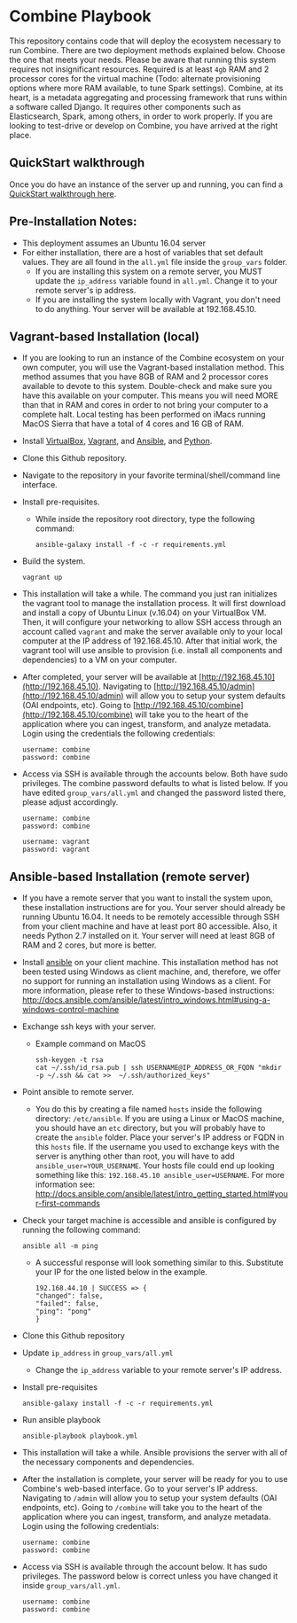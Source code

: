 # Combine Playbook
This repository contains code that will deploy the ecosystem necessary to run Combine. There are two deployment methods explained below. Choose the one that meets your needs. Please be aware that running this system requires not insignificant resources. Required is at least `4gb` RAM and 2 processor cores for the virtual machine (Todo: alternate provisioning options where more RAM available, to tune Spark settings).  Combine, at its heart, is a metadata aggregating and processing framework that runs within a software called Django. It requires other components such as Elasticsearch, Spark, among others, in order to work properly. If you are looking to test-drive or develop on Combine, you have arrived at the right place.

## QuickStart walkthrough
Once you do have an instance of the server up and running, you can find a [QuickStart walkthrough here](https://github.com/WSULib/combine/blob/dev/docs/quickstart.md).

## Pre-Installation Notes:
 * This deployment assumes an Ubuntu 16.04 server
 * For either installation, there are a host of variables that set default values. They are all found in the `all.yml` file inside the `group_vars` folder.
   * If you are installing this system on a remote server, you MUST update the `ip_address` variable found in `all.yml`. Change it to your remote server's ip address.
   * If you are installing the system locally with Vagrant, you don't need to do anything. Your server will be available at 192.168.45.10.


## Vagrant-based Installation (local)

 * If you are looking to run an instance of the Combine ecosystem on your own computer, you will use the Vagrant-based installation method. This method assumes that you have 8GB of RAM and 2 processor cores available to devote to this system. Double-check and make sure you have this available on your computer. This means you will need MORE than that in RAM and cores in order to not bring your computer to a complete halt. Local testing has been performed on iMacs running MacOS Sierra that have a total of 4 cores and 16 GB of RAM.

 * Install [VirtualBox](https://www.virtualbox.org/), [Vagrant](https://www.vagrantup.com/), and [Ansible](https://www.ansible.com/), and [Python](https://www.python.org/).

 * Clone this Github repository.

 * Navigate to the repository in your favorite terminal/shell/command line interface.

 * Install pre-requisites. 
   * While inside the repository root directory, type the following command:
     ```
     ansible-galaxy install -f -c -r requirements.yml
     ```

 * Build the system.
   ```
   vagrant up
   ```
 * This installation will take a while. The command you just ran initializes the vagrant tool to manage the installation process. It will first download and install a copy of Ubuntu Linux (v.16.04) on your VirtualBox VM. Then, it will configure your networking to allow SSH access through an account called `vagrant` and make the server available only to your local computer at the IP address of 192.168.45.10. After that initial work, the vagrant tool will use ansible to provision (i.e. install all components and dependencies) to a VM on your computer.

 * After completed, your server will be available at [http://192.168.45.10](http://192.168.45.10). Navigating to [http://192.168.45.10/admin](http://192.168.45.10/admin) will allow you to setup your system defaults (OAI endpoints, etc). Going to [http://192.168.45.10/combine](http://192.168.45.10/combine) will take you to the heart of the application where you can ingest, transform, and analyze metadata. Login using the credentials the following credentials: 
   ```
   username: combine
   password: combine
   ```

 * Access via SSH is available through the accounts below. Both have sudo privileges. The combine password defaults to what is listed below. If you have edited `group_vars/all.yml` and changed the password listed there, please adjust accordingly.
    ```
    username: combine
    password: combine

    username: vagrant
    password: vagrant
    ```

## Ansible-based Installation (remote server)

 * If you have a remote server that you want to install the system upon, these installation instructions are for you. Your server should already be running Ubuntu 16.04. It needs to be remotely accessible through SSH from your client machine and have at least port 80 accessible. Also, it needs Python 2.7 installed on it. Your server will need at least 8GB of RAM and 2 cores, but more is better.

 * Install [ansible](http://docs.ansible.com/ansible/latest/intro_installation.html) on your client machine. This installation method has not been tested using Windows as client machine, and, therefore, we offer no support for running an installation using Windows as a client. For more information, please refer to these Windows-based instructions: http://docs.ansible.com/ansible/latest/intro_windows.html#using-a-windows-control-machine

 * Exchange ssh keys with your server. 
   * Example command on MacOS

     ```
     ssh-keygen -t rsa
     cat ~/.ssh/id_rsa.pub | ssh USERNAME@IP_ADDRESS_OR_FQDN "mkdir -p ~/.ssh && cat >>  ~/.ssh/authorized_keys"
     ```

 * Point ansible to remote server. 
   * You do this by creating a file named `hosts` inside the following directory: `/etc/ansible`. If you are using a Linux or MacOS machine, you should have an `etc` directory, but you will probably have to create the `ansible` folder. Place your server's IP address or FQDN in this `hosts` file. If the username you used to exchange keys with the server is anything other than root, you will have to add `ansible_user=YOUR_USERNAME`. Your hosts file could end up looking something like this: `192.168.45.10 ansible_user=USERNAME`. For more information see: http://docs.ansible.com/ansible/latest/intro_getting_started.html#your-first-commands

 * Check your target machine is accessible and ansible is configured by running the following command:
   ```
   ansible all -m ping
   ```
   * A successful response will look something similar to this. Substitute your IP for the one listed below in the example.
     ```
     192.168.44.10 | SUCCESS => {
     "changed": false, 
     "failed": false, 
     "ping": "pong"
     }
     ```

 * Clone this Github repository

 * Update `ip_address` in `group_vars/all.yml`
   * Change the `ip_address` variable to your remote server's IP address.

 * Install pre-requisites
   ```
   ansible-galaxy install -f -c -r requirements.yml
   ```

 * Run ansible playbook
   ```
   ansible-playbook playbook.yml
   ```

 * This installation will take a while. Ansible provisions the server with all of the necessary components and dependencies.

 * After the installation is complete, your server will be ready for you to use Combine's web-based interface. Go to your server's IP address. Navigating to `/admin` will allow you to setup your system defaults (OAI endpoints, etc). Going to `/combine` will take you to the heart of the application where you can ingest, transform, and analyze metadata. Login using the following credentials: 
   ```
   username: combine
   password: combine
   ```

 * Access via SSH is available through the account below. It has sudo privileges. The password below is correct unless you have changed it inside `group_vars/all.yml`.
   ```
   username: combine
   password: combine
   ```
